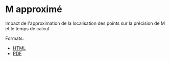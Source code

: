 # M approximé

Impact de l'approximation de la localisation des points sur la précision de M et le temps de calcul

Formats:

- [HTML](https://EricMarcon.github.io/Mapprox/Mapprox.html)
- [PDF](https://EricMarcon.github.io/Mapprox/Mapprox.pdf)
